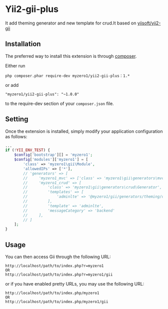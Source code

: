 Yii2-gii-plus
========================
It add theming generator and new template for crud.It based on [yiisoft/yii2-gii](https://github.com/yiisoft/yii2-gii)

Installation
------------

The preferred way to install this extension is through [composer](http://getcomposer.org/download/).

Either run

```
php composer.phar require-dev myzero1/yii2-gii-plus：1.*
```

or add

```
"myzero1/yii2-gii-plus": "~1.0.0"
```

to the require-dev section of your `composer.json` file.


Setting
-----

Once the extension is installed, simply modify your application configuration as follows:

```php
...
if (!YII_ENV_TEST) {
    $config['bootstrap'][] = 'myzero1';
    $config['modules']['myzero1'] = [
        'class' => 'myzero1\gii\Module',
        'allowedIPs' => ['*'],
        // 'generators' => [
        //     'myzero1_mvc' => ['class' => 'myzero1\gii\generators\mvc\Generator'],
        //     'myzero1_crud' => [
        //         'class' => 'myzero1\gii\generators\crud\Generator',
        //         'templates' => [
        //             'adminlte' => '@myzero1/gii/generators/theming/default/adminlte/_gii_templates/crud',
        //         ],
        //         'template' => 'adminlte',
        //         'messageCategory' => 'backend'
        //     ],
        // ]
    ];
}
```


Usage
-----

You can then access Gii through the following URL:

```
http://localhost/path/to/index.php?r=myzero1
OR
http://localhost/path/to/index.php?r=myzero1/gii
```

or if you have enabled pretty URLs, you may use the following URL:

```
http://localhost/path/to/index.php/myzero1
OR
http://localhost/path/to/index.php/myzero1/gii
```
